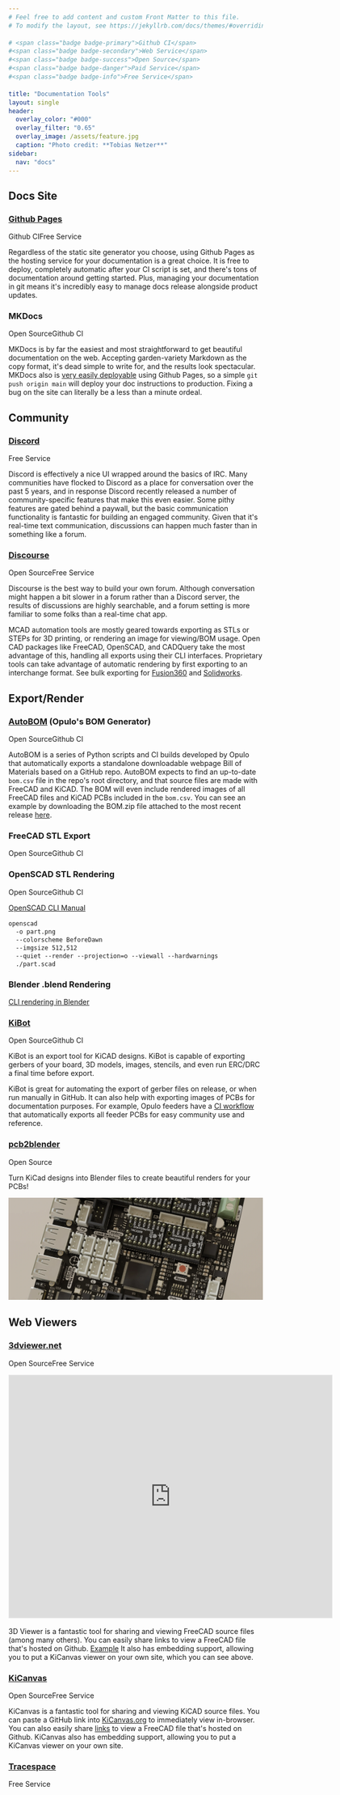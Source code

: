 ```yaml
---
# Feel free to add content and custom Front Matter to this file.
# To modify the layout, see https://jekyllrb.com/docs/themes/#overriding-theme-defaults

# <span class="badge badge-primary">Github CI</span>
#<span class="badge badge-secondary">Web Service</span>
#<span class="badge badge-success">Open Source</span>
#<span class="badge badge-danger">Paid Service</span>
#<span class="badge badge-info">Free Service</span>

title: "Documentation Tools"
layout: single
header:
  overlay_color: "#000"
  overlay_filter: "0.65"
  overlay_image: /assets/feature.jpg
  caption: "Photo credit: **Tobias Netzer**"
sidebar:
  nav: "docs"
---
```


## Docs Site

### [Github Pages](https://pages.github.com/)
<span class="badge badge-primary">Github CI</span><span class="badge badge-info">Free Service</span>

Regardless of the static site generator you choose, using Github Pages as the hosting service for your documentation is a great choice. It is free to deploy, completely automatic after your CI script is set, and there's tons of documentation around getting started. Plus, managing your documentation in git means it's incredibly easy to manage docs release alongside product updates.

### MKDocs
<span class="badge badge-success">Open Source</span><span class="badge badge-primary">Github CI</span>

MKDocs is by far the easiest and most straightforward to get beautiful documentation on the web. Accepting garden-variety Markdown as the copy format, it's dead simple to write for, and the results look spectacular. MKDocs also is [very easily deployable](https://github.com/opulo-inc/docs/blob/main/.github/workflows/ci.yaml) using Github Pages, so a simple `git push origin main` will deploy your doc instructions to production. Fixing a bug on the site can literally be a less than a minute ordeal.

## Community

### [Discord](https://discord.com/)
<span class="badge badge-info">Free Service</span>

Discord is effectively a nice UI wrapped around the basics of IRC. Many communities have flocked to Discord as a place for conversation over the past 5 years, and in response Discord recently released a number of community-specific features that make this even easier. Some pithy features are gated behind a paywall, but the basic communication functionality is fantastic for building an engaged community. Given that it's real-time text communication, discussions can happen much faster than in something like a forum.

### [Discourse](https://www.discourse.org/)
<span class="badge badge-success">Open Source</span><span class="badge badge-info">Free Service</span>

Discourse is the best way to build your own forum. Although conversation might happen a bit slower in a forum rather than a Discord server, the results of discussions are highly searchable, and a forum setting is more familiar to some folks than a real-time chat app.


MCAD automation tools are mostly geared towards exporting as STLs or STEPs for 3D printing, or rendering an image for viewing/BOM usage. Open CAD packages like FreeCAD, OpenSCAD, and CADQuery take the most advantage of this, handling all exports using their CLI interfaces. Proprietary tools can take advantage of automatic rendering by first exporting to an interchange format. See bulk exporting for [Fusion360](https://www.autodesk.com/support/technical/article/caas/sfdcarticles/sfdcarticles/How-to-export-specific-bodies-in-a-file-to-a-STEP-file-from-Fusion-360.html) and [Solidworks](https://help.solidworks.com/2023/english/WhatsNew/c_wn2023_import_export_assembly_step.htm?id=4dca041efcda481ca1e9f214d4725333#:~:text=You%20can%20export%20large%20SOLIDWORKS,assemblies%20as%20atomic%20STEP%20files.).


## Export/Render

### [AutoBOM](https://github.com/opulo-inc/lumenpnp/blob/main/.github/workflows/export-bom.yaml) (Opulo's BOM Generator)
<span class="badge badge-success">Open Source</span><span class="badge badge-primary">Github CI</span>

AutoBOM is a series of Python scripts and CI builds developed by Opulo that automatically exports a standalone downloadable webpage Bill of Materials based on a GitHub repo. AutoBOM expects to find an up-to-date `bom.csv` file in the repo's root directory, and that source files are made with FreeCAD and KiCAD. The BOM will even include rendered images of all FreeCAD files and KiCAD PCBs included in the `bom.csv`. You can see an example by downloading the BOM.zip file attached to the most recent release [here](https://github.com/opulo-inc/feeder/releases/).

### FreeCAD STL Export
<span class="badge badge-success">Open Source</span><span class="badge badge-primary">Github CI</span>

### OpenSCAD STL Rendering
<span class="badge badge-success">Open Source</span><span class="badge badge-primary">Github CI</span>

[OpenSCAD CLI Manual](https://en.wikibooks.org/wiki/OpenSCAD_User_Manual/Using_OpenSCAD_in_a_command_line_environment)

```
openscad 
  -o part.png
  --colorscheme BeforeDawn
  --imgsize 512,512
  --quiet --render --projection=o --viewall --hardwarnings
  ./part.scad
```

### Blender .blend Rendering

[CLI rendering in Blender](https://docs.blender.org/manual/en/latest/advanced/command_line/render.html)

### [KiBot](https://github.com/INTI-CMNB/KiBot)
<span class="badge badge-success">Open Source</span><span class="badge badge-primary">Github CI</span>

KiBot is an export tool for KiCAD designs. KiBot is capable of exporting gerbers of your board, 3D models, images, stencils, and even run ERC/DRC a final time before export.

KiBot is great for automating the export of gerber files on release, or when run manually in GitHub. It can also help with exporting images of PCBs for documentation purposes. For example, Opulo feeders have a [CI workflow](https://github.com/opulo-inc/feeder/blob/main/.github/workflows/export-ecad.yaml) that automatically exports all feeder PCBs for easy community use and reference.

### [pcb2blender](https://github.com/30350n/pcb2blender)
<span class="badge badge-success">Open Source</span>

Turn KiCad designs into Blender files to create beautiful renders for your PCBs!

![pcb2blender example](assets/pcb2blender_example.webp)

## Web Viewers

### [3dviewer.net](https://3dviewer.net/)
<span class="badge badge-success">Open Source</span><span class="badge badge-info">Free Service</span>

<iframe width="640" height="480" style="border:1px solid #eeeeee;" src="https://3dviewer.net/embed.html#model=https://raw.githubusercontent.com/opulo-inc/lumenpnp/main/pnp/cad/FDM/back-leg.FCStd$camera=-217.09205,134.93892,8.02837,-34.00000,0.00000,-85.00000,0.00000,1.00000,0.00000,45.00000$projectionmode=perspective$envsettings=fishermans_bastion,off$backgroundcolor=255,255,255,255$defaultcolor=200,200,200$defaultlinecolor=100,100,100$edgesettings=off,0,0,0,1"></iframe>

3D Viewer is a fantastic tool for sharing and viewing FreeCAD source files (among many others). You can easily share links to view a FreeCAD file that's hosted on Github. [Example](https://3dviewer.net/#model=https://github.com/opulo-inc/lumenpnp/blob/main/pnp/cad/FDM/back-leg.FCStd) It also has embedding support, allowing you to put a KiCanvas viewer on your own site, which you can see above.




### [KiCanvas](https://kicanvas.org/)
<span class="badge badge-success">Open Source</span><span class="badge badge-info">Free Service</span>

KiCanvas is a fantastic tool for sharing and viewing KiCAD source files. You can paste a GitHub link into [KiCanvas.org](https://kicanvas.org/) to immediately view in-browser. You can also easily share [links](https://kicanvas.org/?github=https%3A%2F%2Fgithub.com%2Fopulo-inc%2Ffeeder%2Ftree%2Fmain%2Fpcb%2Fmobo) to view a FreeCAD file that's hosted on Github. KiCanvas also has embedding support, allowing you to put a KiCanvas viewer on your own site.

<kicanvas-embed src="https://raw.githubusercontent.com/opulo-inc/lumenpnp/main/pnp/pcb/mobo/mobo.kicad_pcb" controls="basic"> </kicanvas-embed>


### [Tracespace](https://tracespace.io/view/)
<span class="badge badge-info">Free Service</span>

